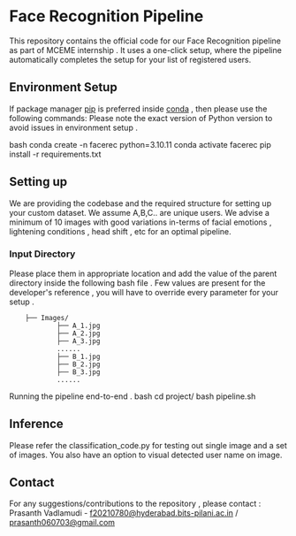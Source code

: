 # Face Recognition Pipeline 

This repository contains the official code for our Face Recognition pipeline as part of MCEME internship . It uses a one-click setup, where the pipeline automatically completes the setup for your list of registered users.

## Environment Setup 
If package manager [pip](https://pip.pypa.io/en/stable/) is preferred inside [conda](https://www.anaconda.com/) , then please use the following commands: 
Please note the exact version of Python version to avoid issues in environment setup . 

bash
conda create -n facerec python=3.10.11
conda activate facerec
pip install -r requirements.txt

## Setting up 
We are providing the codebase and the required structure for setting up your custom dataset. We assume A,B,C.. are unique users. We advise a minimum of 10 images with good variations in-terms of facial emotions , lightening conditions , head shift , etc for an optimal pipeline. 

### Input Directory 

Please place them in appropriate location and add the value of the parent directory inside the following bash file . Few values are present for the developer's reference , you will have to override every parameter for your setup .

        ├── Images/         
                ├── A_1.jpg 
                ├── A_2.jpg
                ├── A_3.jpg
                ......
                ├── B_1.jpg 
                ├── B_2.jpg
                ├── B_3.jpg
                ......

Running the pipeline end-to-end .
bash
cd project/
bash pipeline.sh

## Inference 
Please refer the classification_code.py for testing out single image and a set of images. You also have an option to visual detected user name on image.

## Contact 
For any suggestions/contributions to the repository , please contact : <br />
Prasanth Vadlamudi - f20210780@hyderabad.bits-pilani.ac.in / prasanth060703@gmail.com
